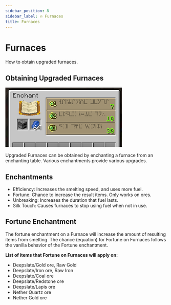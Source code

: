 ```yaml
---
sidebar_position: 8
sidebar_label: 🔥 Furnaces
title: Furnaces
---
```


# Furnaces
How to obtain upgraded furnaces.

## Obtaining Upgraded Furnaces

![Furnaces](./img/furnaces.png)

Upgraded Furnaces can be obtained by enchanting a furnace from an enchanting table. Various enchantments provide various upgrades.

## Enchantments
- Efficiency: Increases the smelting speed, and uses more fuel.
- Fortune: Chance to increase the result items. Only works on ores.
- Unbreaking: Increases the duration that fuel lasts.
- Silk Touch: Causes furnaces to stop using fuel when not in use.

## Fortune Enchantment
The fortune enchantment on a Furnace will increase the amount of resulting items from smelting. The chance (equation) for Fortune on Furnaces follows the vanilla behavior of the Fortune enchantment.

**List of items that Fortune on Furnaces will apply on:**
- Deepslate/Gold ore, Raw Gold
- Deepslate/Iron ore, Raw Iron
- Deepslate/Coal ore
- Deepslate/Redstone ore
- Deepslate/Lapis ore
- Nether Quartz ore
- Nether Gold ore